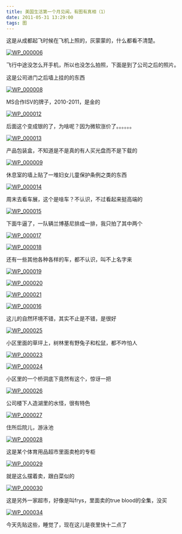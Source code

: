 ```yaml
---
title: 美国生活第一个月见闻，有图有真相（1）
date: 2011-05-31 13:29:00
tags: 图
---
```

这是从成都起飞时候在飞机上照的，灰蒙蒙的，什么都看不清楚。

[ ![WP_000006](http://hi.csdn.net/attachment/201105/31/0_1306817695R7ZX.gif)](http://hi.csdn.net/attachment/201105/31/0_1306817683HZFg.gif)

飞行中途没怎么开手机，所以也没怎么拍照，下面是到了公司之后的照片。

这是公司进门之后墙上挂的的东西

[ ![WP_000008](http://hi.csdn.net/attachment/201105/31/0_13068177347jaj.gif)](http://hi.csdn.net/attachment/201105/31/0_13068177239B7n.gif)

MS合作ISV的牌子，2010-2011，是金的

[ ![WP_000012](http://hi.csdn.net/attachment/201105/31/0_1306817780cC5L.gif)](http://hi.csdn.net/attachment/201105/31/0_13068177680Apc.gif)

后面这个变成银的了，为啥呢？因为微软涨价了。。。。。。

[ ![WP_000013](http://hi.csdn.net/attachment/201105/31/0_1306817811gSWO.gif)](http://hi.csdn.net/attachment/201105/31/0_13068177956q6H.gif)

产品包装盒，不知道是不是真的有人买光盘而不是下载的

[ ![WP_000009](http://hi.csdn.net/attachment/201105/31/0_1306817851LMlF.gif)](http://hi.csdn.net/attachment/201105/31/0_1306817840O602.gif)

休息室的墙上贴了一堆妇女儿童保护条例之类的东西

[ ![WP_000014](http://hi.csdn.net/attachment/201105/31/0_1306817895Bkyb.gif)](http://hi.csdn.net/attachment/201105/31/0_1306817873BKWe.gif)

周末去看车展，这个是啥车？不认识，不过看起来挺高端的

[ ![WP_000015](http://hi.csdn.net/attachment/201105/31/0_1306817980hkSi.gif)](http://hi.csdn.net/attachment/201105/31/0_13068179568Ik5.gif)

下面牛逼了，一队辆兰博基尼排成一排，我只拍了其中两个

[ ![WP_000017](http://hi.csdn.net/attachment/201105/31/0_130681809364M5.gif)](http://hi.csdn.net/attachment/201105/31/0_1306818065y7BB.gif)

[ ![WP_000018](http://hi.csdn.net/attachment/201105/31/0_1306818185ci86.gif)](http://hi.csdn.net/attachment/201105/31/0_1306818158QjNB.gif)

还有一些其他各种各样的车，都不认识，叫不上名字来

[ ![WP_000019](http://hi.csdn.net/attachment/201105/31/0_1306818254GZ99.gif)](http://hi.csdn.net/attachment/201105/31/0_130681822799wr.gif)

[![WP_000020](http://hi.csdn.net/attachment/201105/31/0_1306818327OkcJ.gif)](http://hi.csdn.net/attachment/201105/31/0_13068183071lN5.gif)

[![WP_000021](http://hi.csdn.net/attachment/201105/31/0_13068184872nKa.gif)](http://hi.csdn.net/attachment/201105/31/0_1306818409Y94S.gif)

[![WP_000016](http://hi.csdn.net/attachment/201105/31/0_130681872686lf.gif)](http://hi.csdn.net/attachment/201105/31/0_1306818605JCTc.gif)

这儿的自然环境不错，其实不止是不错，是很好

[ ![WP_000025](http://hi.csdn.net/attachment/201105/31/0_13068188912e1B.gif)](http://hi.csdn.net/attachment/201105/31/0_13068188408SJK.gif)

小区里面的草坪上，树林里有野兔子和松鼠，都不咋怕人

[ ![WP_000023](http://hi.csdn.net/attachment/201105/31/0_1306819161QJQW.gif)](http://hi.csdn.net/attachment/201105/31/0_1306819119r8n5.gif)

[ ![WP_000024](http://hi.csdn.net/attachment/201105/31/0_1306819319TBHT.gif)](http://hi.csdn.net/attachment/201105/31/0_1306819276TYrl.gif)

小区里的一个桥洞底下竟然有这个，惊讶一把

[ ![WP_000026](http://hi.csdn.net/attachment/201105/31/0_1306819371x9SV.gif)](http://hi.csdn.net/attachment/201105/31/0_1306819358jbb8.gif)

公司楼下人造湖里的水怪，很有特色

[ ![WP_000027](http://hi.csdn.net/attachment/201105/31/0_1306819439YlsL.gif)](http://hi.csdn.net/attachment/201105/31/0_1306819420JpXZ.gif)

住所后院儿，游泳池

[ ![WP_000028](http://hi.csdn.net/attachment/201105/31/0_1306819537Wc0d.gif)](http://hi.csdn.net/attachment/201105/31/0_1306819516SzHh.gif)

这是某个体育用品超市里面卖枪的专柜

[ ![WP_000029](http://hi.csdn.net/attachment/201105/31/0_130681963812mS.gif)](http://hi.csdn.net/attachment/201105/31/0_1306819604Usod.gif)

就是这么摆着卖，跟白菜似的

[ ![WP_000030](http://hi.csdn.net/attachment/201105/31/0_1306819727MCJ4.gif)](http://hi.csdn.net/attachment/201105/31/0_1306819698N77h.gif)

这是另外一家超市，好像是叫frys，里面卖的true blood的全集，没买

[ ![WP_000034](http://hi.csdn.net/attachment/201105/31/0_1306819800whQh.gif)](http://hi.csdn.net/attachment/201105/31/0_1306819778801n.gif)

今天先贴这些，睡觉了，现在这儿是夜里快十二点了



